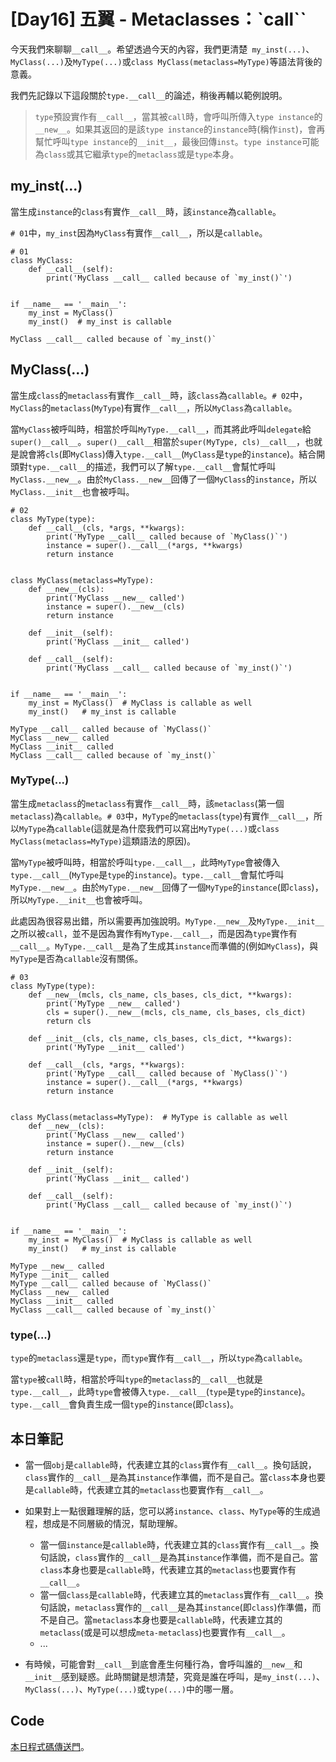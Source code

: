 # [Day16] 五翼 - Metaclasses：`__call__``
今天我們來聊聊`__call__`。希望透過今天的內容，我們更清楚` my_inst(...)`、`MyClass(...)`及`MyType(...)`或`class MyClass(metaclass=MyType)`等語法背後的意義。

我們先記錄以下這段關於`type.__call__`的論述，稍後再輔以範例說明。

>`type`預設實作有`__call__`，當其被`call`時，會呼叫所傳入`type instance`的`__new__`。如果其返回的是該`type instance`的`instance`時(稱作`inst`)，會再幫忙呼叫`type instance`的`__init__`，最後回傳`inst`。`type instance`可能為`class`或其它繼承`type`的`metaclass`或是`type`本身。


## my_inst(...)
當生成`instance`的`class`有實作`__call__`時，該`instance`為`callable`。

`# 01`中，`my_inst`因為`MyClass`有實作`__call__`，所以是`callable`。
```python=
# 01
class MyClass:
    def __call__(self):
        print('MyClass __call__ called because of `my_inst()`')


if __name__ == '__main__':
    my_inst = MyClass()
    my_inst()  # my_inst is callable
```
```
MyClass __call__ called because of `my_inst()`
```



## MyClass(...)
當生成`class`的`metaclass`有實作`__call__`時，該`class`為`callable`。`# 02`中，`MyClass`的`metaclass`(`MyType`)有實作`__call__`，所以`MyClass`為`callable`。

當`MyClass`被呼叫時，相當於呼叫`MyType.__call__`，而其將此呼叫`delegate`給`super()__call__`。`super()__call__`相當於`super(MyType, cls)__call__`，也就是說會將`cls`(即`MyClass`)傳入`type.__call__`(`MyClass`是`type`的`instance`)。結合開頭對`type.__call__`的描述，我們可以了解`type.__call__`會幫忙呼叫`MyClass.__new__`。由於`MyClass.__new__`回傳了一個`MyClass`的`instance`，所以`MyClass.__init__`也會被呼叫。

```Python=
# 02
class MyType(type):
    def __call__(cls, *args, **kwargs):
        print('MyType __call__ called because of `MyClass()`')
        instance = super().__call__(*args, **kwargs)
        return instance


class MyClass(metaclass=MyType):
    def __new__(cls):
        print('MyClass __new__ called')
        instance = super().__new__(cls)
        return instance

    def __init__(self):
        print('MyClass __init__ called')

    def __call__(self):
        print('MyClass __call__ called because of `my_inst()`')


if __name__ == '__main__':
    my_inst = MyClass()  # MyClass is callable as well
    my_inst()   # my_inst is callable
```
```
MyType __call__ called because of `MyClass()`
MyClass __new__ called
MyClass __init__ called
MyClass __call__ called because of `my_inst()`
```


### MyType(...) 
當生成`metaclass`的`metaclass`有實作`__call__`時，該`metaclass`(第一個`metaclass`)為`callable`。`# 03`中，`MyType`的`metaclass`(`type`)有實作`__call__`，所以`MyType`為`callable`(這就是為什麼我們可以寫出`MyType(...)`或`class MyClass(metaclass=MyType)`這類語法的原因)。

當`MyType`被呼叫時，相當於呼叫`type.__call__`，此時`MyType`會被傳入`type.__call__`(`MyType`是`type`的`instance`)。`type.__call__`會幫忙呼叫`MyType.__new__`。由於`MyType.__new__`回傳了一個`MyType`的`instance`(即`class`)，所以`MyType.__init__`也會被呼叫。

此處因為很容易出錯，所以需要再加強說明。`MyType.__new__`及`MyType.__init__`之所以被`call`，並不是因為實作有`MyType.__call__`，而是因為`type`實作有`__call__`。`MyType.__call__`是為了生成其`instance`而準備的(例如`MyClass`)，與`MyType`是否為`callable`沒有關係。

```python=
# 03
class MyType(type):
    def __new__(mcls, cls_name, cls_bases, cls_dict, **kwargs):
        print('MyType __new__ called')
        cls = super().__new__(mcls, cls_name, cls_bases, cls_dict)
        return cls

    def __init__(cls, cls_name, cls_bases, cls_dict, **kwargs):
        print('MyType __init__ called')

    def __call__(cls, *args, **kwargs):
        print('MyType __call__ called because of `MyClass()`')
        instance = super().__call__(*args, **kwargs)
        return instance


class MyClass(metaclass=MyType):  # MyType is callable as well
    def __new__(cls):
        print('MyClass __new__ called')
        instance = super().__new__(cls)
        return instance

    def __init__(self):
        print('MyClass __init__ called')

    def __call__(self):
        print('MyClass __call__ called because of `my_inst()`')


if __name__ == '__main__':
    my_inst = MyClass()  # MyClass is callable as well
    my_inst()   # my_inst is callable
```
```
MyType __new__ called
MyType __init__ called
MyType __call__ called because of `MyClass()`
MyClass __new__ called
MyClass __init__ called
MyClass __call__ called because of `my_inst()`
```
### type(...)
`type`的`metaclass`還是`type`，而`type`實作有`__call__`，所以`type`為`callable`。

當`type`被`call`時，相當於呼叫`type`的`metaclass`的`__call__`也就是`type.__call__`，此時`type`會被傳入`type.__call__`(`type`是`type`的`instance`)。`type.__call__`會負責生成一個`type`的`instance`(即`class`)。

## 本日筆記
* 當一個`obj`是`callable`時，代表建立其的`class`實作有`__call__`。換句話說，`class`實作的`__call__`是為其`instance`作準備，而不是自己。當`class`本身也要是`callable`時，代表建立其的`metaclass`也要實作有`__call__`。

* 如果對上一點很難理解的話，您可以將`instance`、`class`、`MyType`等的生成過程，想成是不同層級的情況，幫助理解。
    * 當一個`instance`是`callable`時，代表建立其的`class`實作有`__call__`。換句話說，`class`實作的`__call__`是為其`instance`作準備，而不是自己。當`class`本身也要是`callable`時，代表建立其的`metaclass`也要實作有`__call__`。 
    * 當一個`class`是`callable`時，代表建立其的`metaclass`實作有`__call__`。換句話說，`metaclass`實作的`__call__`是為其`instance`(即`class`)作準備，而不是自己。當`metaclass`本身也要是`callable`時，代表建立其的`metaclass`(或是可以想成`meta-metaclass`)也要實作有`__call__`。 
    * ...

* 有時候，可能會對`__call__`到底會產生何種行為，會呼叫誰的`__new__`和`__init__`感到疑惑。此時關鍵是想清楚，究竟是誰在呼叫，是`my_inst(...)`、`MyClass(...)`、`MyType(...)`或`type(...)`中的哪一層。


## Code
[本日程式碼傳送門](https://github.com/jrycw/py10wings/tree/master/src/05_metaclasses/day16_dunder_call)。